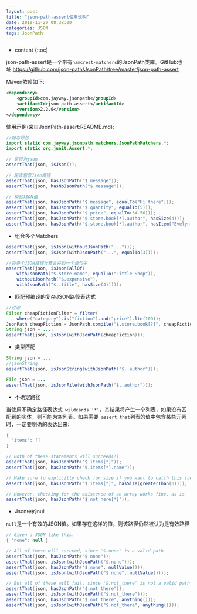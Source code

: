 ```yaml
---
layout: post
title: "json-path-assert使用说明"
date: 2019-11-20 08:38:00
categories: JSON 
tags: JsonPath
---
```


* content
{:toc}


json-path-assert是一个带有`hamcrest-matchers`的JsonPath类库。GitHub地址:https://github.com/json-path/JsonPath/tree/master/json-path-assert

Maven依赖如下:

```xml
<dependency>
    <groupId>com.jayway.jsonpath</groupId>
    <artifactId>json-path-assert</artifactId>
    <version>2.2.0</version>
</dependency>
```

使用示例(来自JsonPath-assert:README.md):




```java
//静态导包
import static com.jayway.jsonpath.matchers.JsonPathMatchers.*;
import static org.junit.Assert.*;

// 是否为json
assertThat(json, isJson());

// 是否包含Json路径
assertThat(json, hasJsonPath("$.message"));
assertThat(json, hasNoJsonPath("$.message"));

// 校验JSON值
assertThat(json, hasJsonPath("$.message", equalTo("Hi there")));
assertThat(json, hasJsonPath("$.quantity", equalTo(5)));
assertThat(json, hasJsonPath("$.price", equalTo(34.56)));
assertThat(json, hasJsonPath("$.store.book[*].author", hasSize(4)));
assertThat(json, hasJsonPath("$.store.book[*].author", hasItem("Evelyn Waugh")));
```

- 组合多个Matchers 


```java
assertThat(json, isJson(withoutJsonPath("...")));
assertThat(json, isJson(withJsonPath("...", equalTo(3)))); 

//将多个JSON路径计算合并到一个语句中
assertThat(json, isJson(allOf(
    withJsonPath("$.store.name", equalTo("Little Shop")),
    withoutJsonPath("$.expensive"),
    withJsonPath("$..title", hasSize(4)))));

```


- 匹配预编译的复杂JSON路径表达式

```java
//过滤
Filter cheapFictionFilter = filter(
    where("category").is("fiction").and("price").lte(10D));
JsonPath cheapFiction = JsonPath.compile("$.store.book[?]", cheapFictionFilter);
String json = ...;
assertThat(json, isJson(withJsonPath(cheapFiction)));
```

- 类型匹配

```java
String json = ...
//jsonString
assertThat(json, isJsonString(withJsonPath("$..author")));

File json = ...
assertThat(json, isJsonFile(withJsonPath("$..author")));
```


- 不确定路径

当使用不确定路径表达式` wildcards '*'`，其结果将产生一个列表，如果没有匹配到的实体，则可能为空列表。如果需要` assert that`列表的值中包含某些元素时，一定要明确的表达出来:

```java
{
  "items": []
}

// Both of these statements will succeed(!)
assertThat(json, hasJsonPath("$.items[*]"));
assertThat(json, hasJsonPath("$.items[*].name"));

// Make sure to explicitly check for size if you want to catch this scenario as a failure
assertThat(json, hasJsonPath("$.items[*]", hasSize(greaterThan(0))));

// However, checking for the existence of an array works fine, as is
assertThat(json, hasJsonPath("$.not_here[*]"));
```

- Json中的null

`null`是一个有效的JSON值。如果存在这样的值，则该路径仍然被认为是有效路径

```java
// Given a JSON like this:
{ "none": null }

// All of these will succeed, since '$.none' is a valid path
assertThat(json, hasJsonPath("$.none"));
assertThat(json, isJson(withJsonPath("$.none")));
assertThat(json, hasJsonPath("$.none", nullValue()));
assertThat(json, isJson(withJsonPath("$.none", nullValue())));

// But all of these will fail, since '$.not_there' is not a valid path
assertThat(json, hasJsonPath("$.not_there"));
assertThat(json, isJson(withJsonPath("$.not_there")));
assertThat(json, hasJsonPath("$.not_there", anything()));
assertThat(json, isJson(withJsonPath("$.not_there", anything())));
```